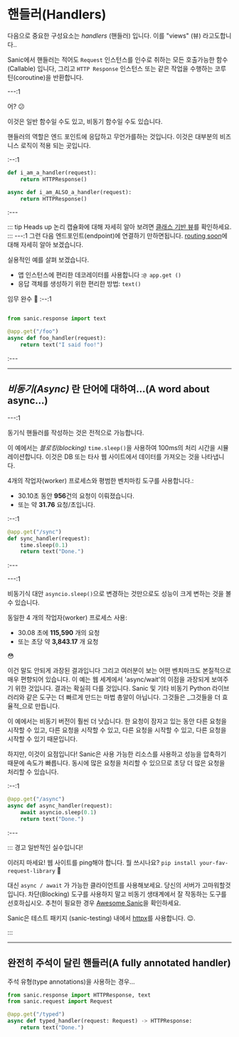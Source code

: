 # 핸들러(Handlers)

다음으로 중요한 구성요소는 _handlers_ (핸들러) 입니다. 이를 "views" (뷰) 라고도합니다..

Sanic에서 핸들러는 적어도 `Request` 인스턴스를 인수로 취하는 모든 호출가능한 함수(Callable) 입니다, 그리고 `HTTP Response` 인스턴스 또는 같은 작업을 수행하는 코루틴(coroutine)을 반환합니다.

---:1

어? :confused:

이것은 일반 함수일 수도 있고, 비동기 함수일 수도 있습니다.

핸들러의 역할은 엔드 포인트에 응답하고 무언가를하는 것입니다. 이것은 대부분의 비즈니스 로직이 적용 되는 곳입니다.

:--:1

```python
def i_am_a_handler(request):
    return HTTPResponse()

async def i_am_ALSO_a_handler(request):
    return HTTPResponse()
```

:---

::: tip Heads up
논리 캡슐화에 대해 자세히 알아 보려면 [클래스 기반 뷰](/guide/advanced/class-based-views.md)를 확인하세요.
:::
---:1
그런 다음 엔드포인트(endpoint)에 연결하기 만하면됩니다. [routing soon](./routing.md)에 대해 자세히 알아 보겠습니다.

실용적인 예를 살펴 보겠습니다.

- 앱 인스턴스에 편리한 데코레이터를 사용합니다 :`@ app.get ()`
- 응답 객체를 생성하기 위한 편리한 방법: `text()`

임무 완수 :muscle:
:--:1

```python

from sanic.response import text

@app.get("/foo")
async def foo_handler(request):
    return text("I said foo!")
```

:---

---

## _비동기(Async)_ 란 단어에 대하여...(A word about async...)

---:1

동기식 핸들러를 작성하는 것은 전적으로 가능합니다.

이 예에서는 _블로킹(blocking)_ `time.sleep()`을 사용하여 100ms의 처리 시간을 시뮬레이션합니다.
이것은 DB 또는 타사 웹 사이트에서 데이터를 가져오는 것을 나타냅니다.

4개의 작업자(worker) 프로세스와 평범한 벤치마킹 도구를 사용합니다.:

- 30.10초 동안 **956**건의 요청이 이뤄졌습니다.
- 또는 약 **31.76** 요청/초입니다.
  
:--:1

```python
@app.get("/sync")
def sync_handler(request):
    time.sleep(0.1)
    return text("Done.")
```

:---

---:1

비동기식 대안 `asyncio.sleep()`으로 변경하는 것만으로도 성능이 크게 변하는 것을 볼 수 있습니다.

동일한 4 개의 작업자(worker) 프로세스 사용:

- 30.08 초에 **115,590** 개의 요청
- 또는 초당 약 **3,843.17** 개 요청

:flushed:

이건 말도 안되게 과장된 결과입니다 그리고 여러분이 보는 어떤 벤치마크도 본질적으로 매우 편향되어 있습니다. 이 예는 웹 세계에서 'async/wait'의 이점을 과장되게 보여주기 위한 것입니다. 결과는 확실히 다를 것입니다. Sanic 및 기타 비동기 Python 라이브러리와 같은 도구는 더 빠르게 만드는 마법 총알이 아닙니다. 그것들은 _그것들을 더 효율적_으로 만듭니다.

이 예에서는 비동기 버전이 훨씬 더 낫습니다. 한 요청이 잠자고 있는 동안 다른 요청을 시작할 수 있고, 다른 요청을 시작할 수 있고, 다른 요청을 시작할 수 있고, 다른 요청을 시작할 수 있기 때문입니다.

하지만, 이것이 요점입니다! Sanic은 사용 가능한 리소스를 사용하고 성능을 압축하기 때문에 속도가 빠릅니다. 동시에 많은 요청을 처리할 수 있으므로 초당 더 많은 요청을 처리할 수 있습니다.

:--:1

```python
@app.get("/async")
async def async_handler(request):
    await asyncio.sleep(0.1)
    return text("Done.")
```

:---

::: 경고 일반적인 실수입니다!

이러지 마세요! 웹 사이트를 ping해야 합니다. 뭘 쓰시나요? `pip install your-fav-request-library` :see_no_evil:

대신 `async / await` 가 가능한 클라이언트를 사용해보세요. 당신의 서버가 고마워할것입니다. 차단(Blocking) 도구를 사용하지 말고 비동기 생태계에서 잘 작동하는 도구를 선호하십시오. 추천이 필요한 경우 [Awesome Sanic](https://github.com/mekicha/awesome-sanic)을 확인하세요.

Sanic은 테스트 패키지 (sanic-testing) 내에서 [httpx](https://www.python-httpx.org/)를 사용합니다. :wink:.

:::

---

## 완전히 주석이 달린 핸들러(A fully annotated handler)

주석 유형(type annotations)을 사용하는 경우...

```python
from sanic.response import HTTPResponse, text
from sanic.request import Request

@app.get("/typed")
async def typed_handler(request: Request) -> HTTPResponse:
    return text("Done.")
```
